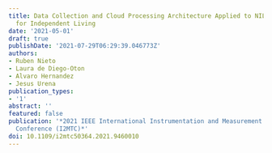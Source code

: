 ```yaml
---
title: Data Collection and Cloud Processing Architecture Applied to NILM Techniques
  for Independent Living
date: '2021-05-01'
draft: true
publishDate: '2021-07-29T06:29:39.046773Z'
authors:
- Ruben Nieto
- Laura de Diego-Oton
- Alvaro Hernandez
- Jesus Urena
publication_types:
- '1'
abstract: ''
featured: false
publication: '*2021 IEEE International Instrumentation and Measurement Technology
  Conference (I2MTC)*'
doi: 10.1109/i2mtc50364.2021.9460010
---
```



